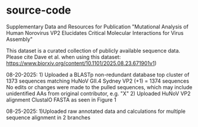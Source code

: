 # source-code
Supplementary Data and Resources for Publication "Mutational Analysis of Human Norovirus VP2 Elucidates Critical Molecular Interactions for Virus Assembly"

This dataset is a curated collection of publicly available sequence data. 
Please cite Dave et al. when using this dataset: 
https://www.biorxiv.org/content/10.1101/2025.08.23.671901v1) 



08-20-2025: 1) Uploaded a BLASTp non-redundant database top cluster of 1373 sequences matching HuNoV GII.4 Sydney VP2 (+1) = 1374 sequences No edits or changes were made to the pulled sequences, which may include unidentified AAs from original contributor, e.g. "X" 2) Uploaded HuNoV VP2 alignment ClustalO FASTA as seen in Figure 1


08-25-2025: 1)Uploaded raw annotated data and calculations for multiple sequence alignment in 2 branches
